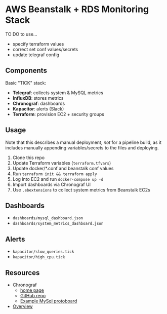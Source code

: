 # AWS Beanstalk + RDS Monitoring Stack

TO DO to use...
- specify terraform values
- correct set conf values/secrets
- update telegraf config

## Components
Basic "TICK" stack:
- **Telegraf**: collects system & MySQL metrics
- **InfluxDB**: stores metrics
- **Chronograf**: dashboards
- **Kapacitor**: alerts (Slack)
- **Terraform**: provision EC2 + security groups

## Usage
Note that this describes a manual deployment, _not_ for a pipeline build, as it includes manually appending variables/secrets to the files and deploying.
1. Clone this repo
2. Update Terraform variables (`terraform.tfvars`)
3. Update docker/*.conf and beanstalk conf values
3. Run `terraform init && terraform apply`
4. Log into EC2 and run `docker-compose up -d`
5. Import dashboards via Chronograf UI
6. Use `.ebextensions` to collect system metrics from Beanstalk EC2s

## Dashboards
- `dashboards/mysql_dashboard.json`
- `dashboards/system_metrics_dashboard.json`

## Alerts
- `kapacitor/slow_queries.tick`
- `kapacitor/high_cpu.tick`

## Resources
* Chronograf
  * [home page](https://www.influxdata.com/time-series-platform/chronograf/)
  * [GitHub repo](https://github.com/influxdata/chronograf)
  * [Example MySql protoboard](https://github.com/influxdata/chronograf/blob/master/protoboards/mysql.json)
* [Overview](https://best-of-web.builder.io/library/influxdata/chronograf)